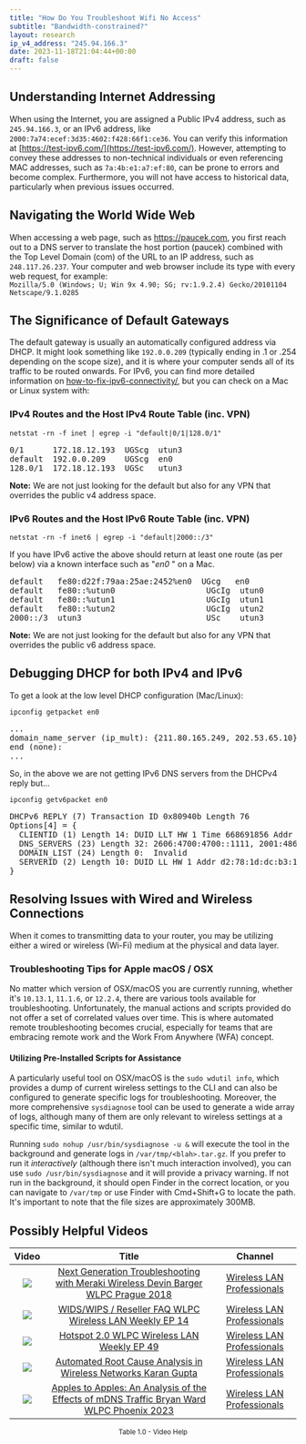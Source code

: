 ```yaml
---
title: "How Do You Troubleshoot Wifi No Access"
subtitle: "Bandwidth-constrained?"
layout: research
ip_v4_address: "245.94.166.3"
date: 2023-11-18T21:04:44+00:00
draft: false
---
```


## Understanding Internet Addressing

When using the Internet, you are assigned a Public IPv4 address, such as ```245.94.166.3```, or an IPv6 address, like ```2000:7a74:ecef:3d35:4602:f428:66f1:ce36```. You can verify this information at [https://test-ipv6.com/](https://test-ipv6.com/). However, attempting to convey these addresses to non-technical individuals or even referencing MAC addresses, such as ```7a:4b:e1:a7:ef:80```, can be prone to errors and become complex. Furthermore, you will not have access to historical data, particularly when previous issues occurred.
## Navigating the World Wide Web

When accessing a web page, such as https://paucek.com, you first reach out to a DNS server to translate the host portion (paucek) combined with the Top Level Domain (com) of the URL to an IP address, such as ```248.117.26.237```. Your computer and web browser include its type with every web request, for example: <br>```Mozilla/5.0 (Windows; U; Win 9x 4.90; SG; rv:1.9.2.4) Gecko/20101104 Netscape/9.1.0285```
## The Significance of Default Gateways

The default gateway is usually an automatically configured address via DHCP. It might look something like ```192.0.0.209``` (typically ending in .1 or .254 depending on the scope size), and it is where your computer sends all of its traffic to be routed onwards. For IPv6, you can find more detailed information on [how-to-fix-ipv6-connectivity/](/blog/how-to-fix-ipv6-connectivity/), but you can check on a Mac or Linux system with: <br>
### IPv4 Routes and the Host IPv4 Route Table (inc. VPN)
```netstat -rn -f inet | egrep -i "default|0/1|128.0/1"```

<pre>
0/1      172.18.12.193  UGScg  utun3
default  192.0.0.209    UGScg  en0
128.0/1  172.18.12.193  UGSc   utun3</pre>

**Note:** We are not just looking for the default but also for any VPN that overrides the public v4 address space.

### IPv6 Routes and the Host IPv6 Route Table (inc. VPN)
```netstat -rn -f inet6 | egrep -i "default|2000::/3"```

If you have IPv6 active the above should return at least one route (as per below) via a known interface such as "_en0_ " on a Mac. 

<pre>
default   fe80:d22f:79aa:25ae:2452%en0  UGcg   en0
default   fe80::%utun0                   UGcIg  utun0
default   fe80::%utun1                   UGcIg  utun1
default   fe80::%utun2                   UGcIg  utun2
2000::/3  utun3                          USc    utun3</pre>

**Note:** We are not just looking for the default but also for any VPN that overrides the public v6 address space.
<br>

## Debugging DHCP for both IPv4 and IPv6

To get a look at the low level DHCP configuration (Mac/Linux): 

```ipconfig getpacket en0```

<pre>
...
domain_name_server (ip_mult): {211.80.165.249, 202.53.65.10}
end (none):
...</pre>

So, in the above we are not getting IPv6 DNS servers from the DHCPv4 reply but...

```ipconfig getv6packet en0```

<pre>
DHCPv6 REPLY (7) Transaction ID 0x80940b Length 76
Options[4] = {
  CLIENTID (1) Length 14: DUID LLT HW 1 Time 668691856 Addr 7a:4b:e1:a7:ef:80
  DNS_SERVERS (23) Length 32: 2606:4700:4700::1111, 2001:4860:4860::8844
  DOMAIN_LIST (24) Length 0:  Invalid
  SERVERID (2) Length 10: DUID LL HW 1 Addr d2:78:1d:dc:b3:17
}</pre>




## Resolving Issues with Wired and Wireless Connections
When it comes to transmitting data to your router, you may be utilizing either a wired or wireless (Wi-Fi) medium at the physical and data layer. 
### Troubleshooting Tips for Apple macOS / OSX
No matter which version of OSX/macOS you are currently running, whether it's ```10.13.1```, ```11.1.6```, or ```12.2.4```, there are various tools available for troubleshooting. Unfortunately, the manual actions and scripts provided do not offer a set of correlated values over time. This is where automated remote troubleshooting becomes crucial, especially for teams that are embracing remote work and the Work From Anywhere (WFA) concept.
#### Utilizing Pre-Installed Scripts for Assistance
A particularly useful tool on OSX/macOS is the ```sudo wdutil info```, which provides a dump of current wireless settings to the CLI and can also be configured to generate specific logs for troubleshooting. Moreover, the more comprehensive ```sysdiagnose``` tool can be used to generate a wide array of logs, although many of them are only relevant to wireless settings at a specific time, similar to wdutil.

Running ```sudo nohup /usr/bin/sysdiagnose -u &``` will execute the tool in the background and generate logs in ```/var/tmp/<blah>.tar.gz```. If you prefer to run it *interactively* (although there isn't much interaction involved), you can use ```sudo /usr/bin/sysdiagnose``` and it will provide a privacy warning. If not run in the background, it should open Finder in the correct location, or you can navigate to ```/var/tmp``` or use Finder with Cmd+Shift+G to locate the path. It's important to note that the file sizes are approximately 300MB.
## Possibly Helpful Videos

<link href="/plugins/lity/css/lity.min.css" rel="stylesheet">
<script src="/plugins/lity/js/lity.min.js"></script>
<div class="table1-start"></div>

|Video | Title | Channel |
| :---: | :---: | :---: |
|<a href="https://www.youtube.com/watch?v=ZRZhgniImZM" data-lity><img src="https://i.ytimg.com/vi/ZRZhgniImZM/default.jpg" class="img-fluid"></a>|<a href="https://www.youtube.com/watch?v=ZRZhgniImZM" data-lity>Next Generation Troubleshooting with Meraki Wireless   Devin Barger   WLPC Prague 2018</a>|<a target="_blank" href="https://www.youtube.com/channel/UCIzBSS46vcqhwmBZ7ZpY-yg" >Wireless LAN Professionals</a>|
|<a href="https://www.youtube.com/watch?v=Xf7gieMiqGU" data-lity><img src="https://i.ytimg.com/vi/Xf7gieMiqGU/default.jpg" class="img-fluid"></a>|<a href="https://www.youtube.com/watch?v=Xf7gieMiqGU" data-lity>WIDS/WIPS / Reseller FAQ   WLPC Wireless LAN Weekly EP 14</a>|<a target="_blank" href="https://www.youtube.com/channel/UCIzBSS46vcqhwmBZ7ZpY-yg" >Wireless LAN Professionals</a>|
|<a href="https://www.youtube.com/watch?v=rjE-BEVlS-0" data-lity><img src="https://i.ytimg.com/vi/rjE-BEVlS-0/default.jpg" class="img-fluid"></a>|<a href="https://www.youtube.com/watch?v=rjE-BEVlS-0" data-lity>Hotspot 2.0   WLPC Wireless LAN Weekly EP 49</a>|<a target="_blank" href="https://www.youtube.com/channel/UCIzBSS46vcqhwmBZ7ZpY-yg" >Wireless LAN Professionals</a>|
|<a href="https://www.youtube.com/watch?v=34m0u23_izY" data-lity><img src="https://i.ytimg.com/vi/34m0u23_izY/default.jpg" class="img-fluid"></a>|<a href="https://www.youtube.com/watch?v=34m0u23_izY" data-lity>Automated Root Cause Analysis in Wireless Networks   Karan Gupta</a>|<a target="_blank" href="https://www.youtube.com/channel/UCIzBSS46vcqhwmBZ7ZpY-yg" >Wireless LAN Professionals</a>|
|<a href="https://www.youtube.com/watch?v=miRV8qDOKBE" data-lity><img src="https://i.ytimg.com/vi/miRV8qDOKBE/default.jpg" class="img-fluid"></a>|<a href="https://www.youtube.com/watch?v=miRV8qDOKBE" data-lity>Apples to Apples: An Analysis of the Effects of mDNS Traffic   Bryan Ward   WLPC Phoenix 2023</a>|<a target="_blank" href="https://www.youtube.com/channel/UCIzBSS46vcqhwmBZ7ZpY-yg" >Wireless LAN Professionals</a>|

<center><small>Table 1.0 - Video Help</small></center>
 <br>
<div class="table1-end"></div>
<script type="text/javascript">
(function() {
    $('div.table1-start').nextUntil('div.table1-end', 'table').addClass('table thead-dark table-striped table-responsive rounded').attr('id', 't1');
    $('#t1').find('thead').addClass('thead-dark');
})();
</script>

